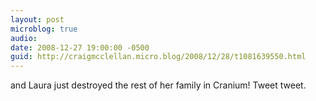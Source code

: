 ```yaml
---
layout: post
microblog: true
audio: 
date: 2008-12-27 19:00:00 -0500
guid: http://craigmcclellan.micro.blog/2008/12/28/t1081639550.html
---
```

and Laura just destroyed the rest of her family in Cranium! Tweet tweet.
